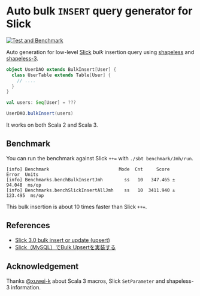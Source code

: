 Auto bulk `INSERT` query generator for Slick
=============================================

[![Test and Benchmark](https://github.com/y-yu/slick-bulk-insert/workflows/CI/badge.svg)](https://github.com/y-yu/slick-bulk-insert/actions/workflows/ci.yml)

Auto generation for low-level [Slick](https://scala-slick.org/) _bulk_ insertion query using [shapeless](https://github.com/milessabin/shapeless) and [shapeless-3](https://github.com/typelevel/shapeless-3).

```scala
object UserDAO extends BulkInsert[User] {
  class UserTable extends Table[User] {
    // ....
  }
}

val users: Seq[User] = ???

UserDAO.bulkInsert(users)
```

It works on both Scala 2 and Scala 3.

## Benchmark

You can run the benchmark against Slick `++=` with `./sbt benchmark/Jmh/run`.

```
[info] Benchmark                          Mode  Cnt     Score     Error  Units
[info] Benchmarks.benchBulkInsertJmh        ss   10   347.465 ±  94.048  ms/op
[info] Benchmarks.benchSlickInsertAllJmh    ss   10  3411.940 ± 123.495  ms/op
```

This bulk insertion is about 10 times faster than Slick `++=`.

## References

- [Slick 3.0 bulk insert or update (upsert)](https://stackoverflow.com/questions/35001493/slick-3-0-bulk-insert-or-update-upsert)
- [Slick（MySQL）でBulk Upsertを実装する](https://zenn.dev/taketora/articles/7ececc752eee2c)

## Acknowledgement

Thanks [@xuwei-k](https://twitter.com/xuwei_k) about Scala 3 macros, Slick `SetParameter` and shapeless-3 information.   